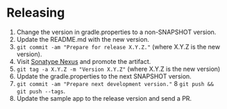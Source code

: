 # Releasing

1. Change the version in gradle.properties to a non-SNAPSHOT version.
2. Update the README.md with the new version.
3. `git commit -am "Prepare for release X.Y.Z."` (where X.Y.Z is the new version).
4. Visit [Sonatype Nexus](https://oss.sonatype.org/) and promote the artifact.
5. `git tag -a X.Y.Z -m "Version X.Y.Z"` (where X.Y.Z is the new version)
6. Update the gradle.properties to the next SNAPSHOT version.
7. `git commit -am "Prepare next development version."`
8 `git push && git push --tags`.
9. Update the sample app to the release version and send a PR.